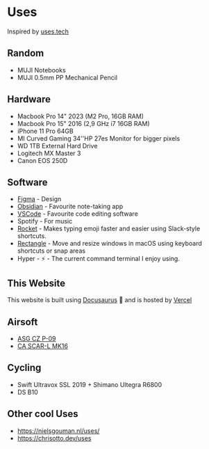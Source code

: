# Uses

Inspired by [uses.tech](https://uses.tech/)

## Random
- MUJI Notebooks
- MUJI 0.5mm PP Mechanical Pencil

## Hardware
- Macbook Pro 14" 2023 (M2 Pro, 16GB RAM)
- Macbook Pro 15" 2016 (2,9 GHz i7 16GB RAM)
- iPhone 11 Pro 64GB
- MI Curved Gaming 34''HP 27es Monitor for bigger pixels
- WD 1TB External Hard Drive
- Logitech MX Master 3
- Canon EOS 250D

## Software
- [Figma](https://www.figma.com) - Design
- [Obsidian](https://obsidian.md) - Favourite note-taking app
- [VSCode](https://code.visualstudio.com) - Favourite code editing software
- Spotify - For music
- [Rocket](https://matthewpalmer.net/rocket/) - Makes typing emoji faster and easier using Slack-style shortcuts.
- [Rectangle](https://rectangleapp.com/) - Move and resize windows in macOS using keyboard shortcuts or snap areas
- Hyper - ⚡ - The current command terminal I enjoy using.


## This Website

This website is built using [Docusaurus](https://docusaurus.io/)  🦖 and is hosted by [Vercel](https://vercel.com)


## Airsoft
- [ASG CZ P-09](https://amzn.to/3vbJsZO)
- [CA SCAR-L MK16](https://www.airsoftstation.com/classic-army-fn-herstal-licensed-scar-l-sportline-tan-airsoft-rifle/)

## Cycling
- Swift Ultravox SSL 2019 + Shimano Ultegra R6800
- DS B10 

## Other cool Uses
- https://nielsgouman.nl/uses/
- https://chrisotto.dev/uses
